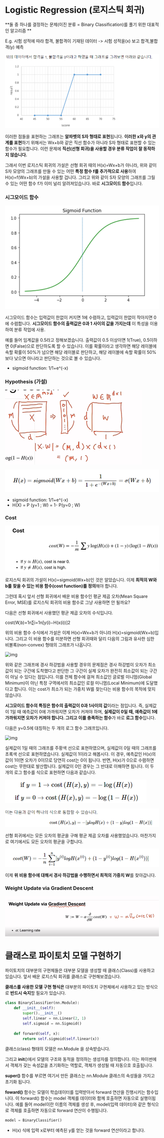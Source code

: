 # Logistic Regression (로지스틱 회귀)

**둘 중 하나를 결정하는 문제(이진 분류 = Binary Classification)를 풀기 위한 대표적인 알고리즘 **



E.g. 시험 성적에 따라 합격, 불합격이 기재된 데이터 -> 시험 성적을(x) 보고 합격,불합격(y) 예측

![image-20220125144436337](../images/image-20220125144436337.png)

이러한 점들을 표현하는 그래프는 **알파벳의 S자 형태로 표현**됩니다. **이러한 x와 y의 관계를 표현**하기 위해서는 Wx+b와 같은 직선 함수가 아니라 S자 형태로 표현할 수 있는 함수가 필요합니다. 이런 문제에 **직선(선형 회귀)을 사용할 경우 분류 작업이 잘 동작하지 않습니다.**

그래서 이번 로지스틱 회귀의 가설은 선형 회귀 때의 H(x)=Wx+b가 아니라, 위와 같이 S자 모양의 그래프를 만들 수 있는 어떤 **특정 함수 f를 추가적으로 사용**하여 H(x)=f(Wx+b)의 가설을 사용할 겁니다. 그리고 위와 같이 S자 모양의 그래프를 그릴 수 있는 어떤 함수 f가 이미 널리 알려져있습니다. 바로 **시그모이드 함수**입니다.



### 시그모이드 함수

![image-20220125145021156](../images/image-20220125145021156.png)

시그모이드 함수는 입력값이 한없이 커지면 1에 수렴하고, 입력값이 한없이 작아지면 0에 수렴합니다. **시그모이드 함수의 출력값은 0과 1 사이의 값을 가지는데** 이 특성을 이용하여 분류 작업에 사용.

예를 들어 임계값을 0.5라고 정해보겠습니다. 출력값이 0.5 이상이면 1(True), 0.5이하면 0(False)으로 판단하도록 할 수 있습니다. 이를 확률이라고 생각하면 해당 레이블에 속할 확률이 50%가 넘으면 해당 레이블로 판단하고, 해당 레이블에 속할 확률이 50%보다 낮으면 아니라고 판단하는 것으로 볼 수 있습니다.

* sigmoid function: 1/1+e^(-x)



### Hypothesis (가설)

![image-20220125143802212](../images/image-20220125143802212.png)

![image-20220125144636311](../images/image-20220125144636311.png)

* sigmoid function: 1/1+e^(-x)
* H(X) = P (y=1 ; W) = 1- P(y=0 ; W)



### Cost



![image-20220125143908097](../images/image-20220125143908097.png)



로지스틱 회귀의 가설이 H(x)=sigmoid(Wx+b)인 것은 알았습니다. 이제 **최적의 W와 b를 찾을 수 있는 비용 함수(cost function)를 정의**해야 합니다. 

그런데 혹시 앞서 선형 회귀에서 배운 비용 함수인 평균 제곱 오차(Mean Square Error, MSE)를 로지스틱 회귀의 비용 함수로 그냥 사용하면 안 될까요?

다음은 선형 회귀에서 사용했던 평균 제곱 오차의 수식입니다.

cost(W,b)=1n∑i=1n[y(i)−H(x(i))]2

위의 비용 함수 수식에서 가설은 이제 H(x)=Wx+b가 아니라 H(x)=sigmoid(Wx+b)입니다. 그리고 이 비용 함수를 미분하면 선형 회귀때와 달리 다음의 그림과 유사한 심한 비볼록(non-convex) 형태의 그래프가 나옵니다.

![img](../images/%EB%A1%9C%EC%BB%AC%EB%AF%B8%EB%8B%88%EB%A9%88.PNG)

위와 같은 그래프에 경사 하강법을 사용할 경우의 문제점은 경사 하강법이 오차가 최소값이 되는 구간에 도착했다고 판단한 그 구간이 실제 오차가 완전히 최소값이 되는 구간이 아닐 수 있다는 점입니다. 이를 전체 함수에 걸쳐 최소값인 글로벌 미니멈(Global Minimum)이 아닌 특정 구역에서의 최소값인 로컬 미니멈(Local Minimum)에 도달했다고 합니다. 이는 cost가 최소가 되는 가중치 W를 찾는다는 비용 함수의 목적에 맞지 않습니다.

**시그모이드 함수의 특징은 함수의 출력값이 0과 1사이의 값**이라는 점입니다. 즉, 실제값이 1일 때 예측값이 0에 가까워지면 오차가 커져야 하며, **실제값이 0일 때, 예측값이 1에 가까워지면 오차가 커져야 합니다. 그리고 이를 충족하는 함수**가 바로 **로그 함수**입니다.

다음은 y=0.5에 대칭하는 두 개의 로그 함수 그래프입니다.

![img](../images/%EA%B7%B8%EB%9E%98%ED%94%84.PNG)

실제값이 1일 때의 그래프를 주황색 선으로 표현하였으며, 실제값이 0일 때의 그래프를 초록색 선으로 표현하였습니다. 실제값이 1이라고 해봅시다. 이 경우, 예측값인 H(x)의 값이 1이면 오차가 0이므로 당연히 cost는 0이 됩니다. 반면, H(x)가 0으로 수렴하면 cost는 무한대로 발산합니다. 실제값이 0인 경우는 그 반대로 이해하면 됩니다. 이 두 개의 로그 함수를 식으로 표현하면 다음과 같습니다.

![image-20220125145536312](../images/image-20220125145536312.png)



![image-20220125145643302](../images/image-20220125145643302.png)

선형 회귀에서는 모든 오차의 평균을 구해 평균 제곱 오차를 사용했었습니다. 마찬가지로 여기에서도 모든 오차의 평균을 구합니다.

![image-20220125145739274](../images/image-20220125145739274.png)



이제 **위 비용 함수에 대해서 경사 하강법을 수행하면서 최적의 가중치 W**를 찾아갑니다.



### Weight Update via Gradient Descent



![image-20220125143930384](../images/image-20220125143930384.png)



# 클래스로 파이토치 모델 구현하기

파이토치의 대부분의 구현체들은 대부분 모델을 생성할 때 클래스(Class)를 사용하고 있습니다. 앞서 배운 로지스틱 회귀를 클래스로 구현해보겠습니다. 

**클래스를 사용한 모델 구현 형식은** 대부분의 파이토치 구현체에서 사용하고 있는 방식으로 **반드시 숙지**할 필요가 있습니다.

```python
class BinaryClassifier(nn.Module):
    def __init__(self):
        super().__init__()
        self.linear = nn.Linear(2, 1)
        self.sigmoid = nn.Sigmoid()

    def forward(self, x):
        return self.sigmoid(self.linear(x))
```

클래스(class) 형태의 모델은 nn.Module 을 상속받습니다. 

그리고 __init__()에서 모델의 구조와 동적을 정의하는 생성자를 정의합니다. 이는 파이썬에서 객체가 갖는 속성값을 초기화하는 역할로, 객체가 생성될 때 자동으호 호출됩니다. 

**super()** 함수를 부르면 여기서 만든 클래스는 nn.Module 클래스의 속성들을 가지고 초기화 됩니다.

**foward()** 함수는 모델이 학습데이터를 입력받아서 forward 연산을 진행시키는 함수입니다. 이 forward() 함수는 model 객체를 데이터와 함께 호출하면 자동으로 실행이됩니다. 예를 들어 model이란 이름의 객체를 생성 후, model(입력 데이터)와 같은 형식으로 객체를 호출하면 자동으로 forward 연산이 수행됩니다.

```python
model = BinaryClassifier()
```



- H(x) 식에 입력 x로부터 예측된 y를 얻는 것을 forward 연산이라고 합니다.
